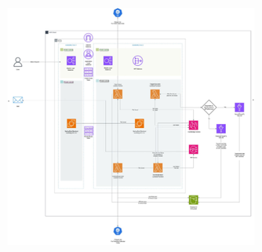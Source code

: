 ![Application architecture](https://github.com/KunjPathak12/LiveStreaming_Cloud_ETL_AWS_Stocks_API/blob/main/finstockarch.jpg)
